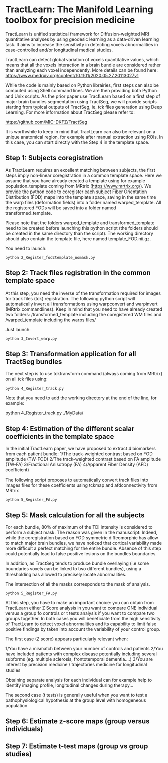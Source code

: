 # TractLearn: The Manifold Learning toolbox for precision medicine

TractLearn is unified statistical framework for Diffusion-weighted MRI quantitative analyses by using geodesic learning as a data-driven learning task. It aims to increase the sensitivity in detecting voxels abnormalities in case-controlled and/or longitudinal medical studies. 

TractLearn can detect global variation of voxels quantitative values, which means that all the voxels interaction in a brain bundle are considered rather than analyzing each voxel independently. More details can be found here: https://www.medrxiv.org/content/10.1101/2020.05.27.20113027v1

While the code is mainly based on Python librairies, first steps can also be computed using Shell command lines. We are then providing both Python and Unix scripts.
As the prior paper use TractLearn based on a first step of major brain bundles segmentation using TractSeg, we will provide scripts starting from typical outputs of TractSeg, ie. tck files generation using Deep Learning. For more information about TractSeg please refer to:

https://github.com/MIC-DKFZ/TractSeg

It is worthwhile to keep in mind that TractLearn can also be relevant on a unique anatomical region, for example after manual extraction using ROIs. In this case, you can start directly with the Step 4 in the template space.

## Step 1: Subjects coregistration

As TractLearn requires an excellent matching between subjects, the first steps imply non-linear coregistration in a common template space. 
Here we assume that you have already created a template using for example population_template coming from MRtrix (https://www.mrtrix.org/).
We provide the python code to coregister each subject Fiber Orientation Distribution (FOD) maps into the template space, saving in the same time the warp files (deformation fields) into a folder named warped_template. All the registered FODs will be saved into a folder named transformed_template.

Please note that the folders warped_template and transformed_template need to be created before launching this python script (the folders should be created in the same directory than the script). The working directory should also contain the template file, here named template_FOD.nii.gz.

You need to launch:
```
python 2_Register_fod2template_nomask.py
```

## Step 2: Track files registration in the common template space

At this step, you need the inverse of the transformation required for images for track files (tck) registration. The following python script will automatically invert all transformations using warpconvert and warpinvert (MRtrix commandlines). Keep in mind that you need to have already created two folders: /transformed_template including the coregistered WM files and /warped_template including the warps files/

Just launch:

```
python 3_Invert_warp.py
```

## Step 3: Transformation application for all TractSeg bundles

The next step is to use tcktransform command (always coming from MRtrix) on all tck files using:
```
python 4_Register_track.py
```

Note that you need to add the working directory at the end of the line, for example:

python 4_Register_track.py ./MyData/

## Step 4: Estimation of the different scalar coefficients in the template space

In the initial TractLearn paper, we have proposed to extract 4 biomarkers from each patient bundle:
1/The track-weighted contrast based on FOD amplitude (TW-FOD)
2/The track-weighted contrast based on FA amplitude (TW-FA)
3/Fractional Anisotropy (FA)
4/Apparent Fiber Density (AFD) coefficient) 

The following script proposes to automatically convert track files into images files for these coefficients using tckmap and afdconnectivity from MRtrix 

```
python 5_Register_FA.py
```

## Step 5: Mask calculation for all the subjects

For each bundle, 80% of maximum of the TDI intensity is considered to perform a subject mask. The reason was given in the manuscript: Indeed, while the coregistration based on FOD symmetric diffeomorphic has allow to match major brain bundles, we have noticed that cortical variability made more difficult a perfect matching for the entire bundle. Absence of this step could potentially lead to false positive lesions on the bundles boundaries. 

In addition, as TractSeg tends to produce bundle overlaying (i.e some boundaries voxels can be linked to two different bundles), using a thresholding has allowed to precisely locate abnormalities.

The intersection of all the masks corresponds to the mask of analysis.

```
python 5_Register_FA.py
```

At this step, you have to make an important choice: you can obtain from TractLearn either Z Score analysis in you want to compare ONE individual versus a group fo controls or t tests analysis if you want to compare two groups together. In both cases you will beneficiate from the high sensitivity of TractLearn to detect voxel abnormalities and its capability to limit false positive findings by taken into account the variability of your control group.

The first case (Z score) appears particularly relevant when:

1/You have a mismatch between your number of controls and patients
2/You have included patients with complex disease potentially including several subforms (eg. multiple sclerosis, frontotemporal dementia....)
3/You are interest by precision medicine / trajectories medicine for longitudinal studies

Obtaining separate analysis for each individual can for example help to identify imaging profile, longitudinal changes during therapy...

The second case (t tests) is generally useful when you want to test a pathophysiological hypothesis at the group level with homogeneous population

## Step 6: Estimate z-score maps (group versus individuals)




## Step 7: Estimate t-test maps (group vs group studies)
